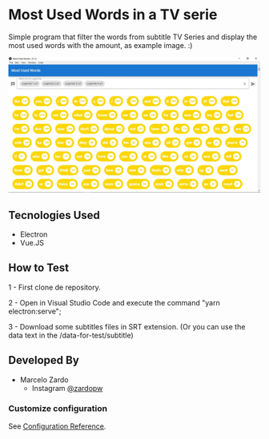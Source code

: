 # Most Used Words in a TV serie

Simple program that filter the words from subtitle TV Series and display the most used words with the amount, as example image. :)

![Preview Image](/preview-image.jpg)

## Tecnologies Used

- Electron
- Vue.JS

## How to Test
1 - First clone de repository.

2 - Open in Visual Studio Code and execute the command "yarn electron:serve";

3 - Download some subtitles files in SRT extension.
   (Or you can use the data text in the /data-for-test/subtitle) 

## Developed By

* Marcelo Zardo
	* Instagram [@zardopw](https://www.instagram.com/zardopw/)

### Customize configuration
See [Configuration Reference](https://cli.vuejs.org/config/).
